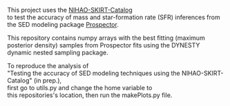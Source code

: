 This project uses the [NIHAO-SKIRT-Catalog](https://github.com/ntf229/NIHAO-SKIRT-Catalog "NIHAO-SKIRT-Catalog")  
to test the accuracy of mass and star-formation rate (SFR) inferences
from the SED modeling package [Prospector](https://github.com/bd-j/prospector "Prospector").   

This repository contains numpy arrays with the best fitting (maximum posterior density) 
samples from Prospector fits using the DYNESTY dynamic nested sampling package. 

To reproduce the analysis of  
"Testing the accuracy of SED modeling techniques using the NIHAO-SKIRT-Catalog" (in prep.),    
first go to utils.py and change the home variable to  
this repositories's location, then run the makePlots.py file.

